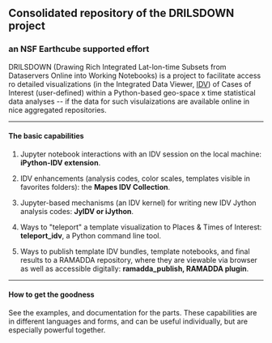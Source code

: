 ## Consolidated repository of the DRILSDOWN project 
### an NSF Earthcube supported effort

DRILSDOWN (Drawing Rich Integrated Lat-lon-time Subsets from Dataservers Online into Working Notebooks) is a project to facilitate access ro detailed visualizations (in the Integrated Data Viewer, [IDV](http://unidata.ucar.edu/idv)) of Cases of Interest (user-defined) within a Python-based geo-space x time statistical data analyses -- if the data for such visulaizations are available online in nice aggregated repositories. 

--------------
#### The basic capabilities

1. Jupyter notebook interactions with an IDV session on the local machine: **iPython-IDV extension**. 

2. IDV enhancements (analysis codes, color scales, templates visible in favorites folders): the **Mapes IDV Collection**. 

3. Jupyter-based mechanisms (an IDV kernel) for writing new IDV Jython analysis codes: **JyIDV or iJython**. 

4. Ways to "teleport" a template visualization to Places & Times of Interest: **teleport_idv**, a Python command line tool.

5. Ways to publish template IDV bundles, template notebooks, and final results to a RAMADDA repository, where they are viewable via browser as well as accessible digitally: **ramadda_publish, RAMADDA plugin**.

------------
#### How to get the goodness

See the examples, and documentation for the parts. These capabilities are in different languages and forms, and can be useful individually, but are especially powerful together.
